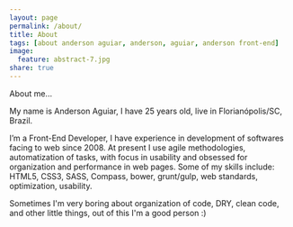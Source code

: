 ```yaml
---
layout: page
permalink: /about/
title: About
tags: [about anderson aguiar, anderson, aguiar, anderson front-end]
image:
  feature: abstract-7.jpg
share: true
---
```


About me...

My name is Anderson Aguiar, I have 25 years old, live in Florianópolis/SC, Brazil. 

I’m a Front-End Developer, I have experience in development of softwares facing to web since 2008. At present I use agile methodologies, automatization of tasks, with focus in usability and obsessed for organization and performance in web pages. Some of my skills include: HTML5, CSS3, SASS, Compass, bower, grunt/gulp, web standards, optimization, usability.

Sometimes I'm very boring about organization of code, DRY, clean code, and other little things, out of this I'm a good person :)